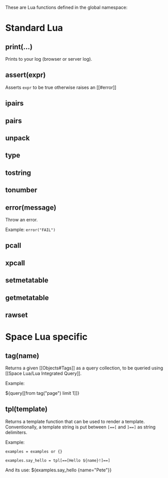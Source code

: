 These are Lua functions defined in the global namespace:

# Standard Lua
## print(...)
Prints to your log (browser or server log).

## assert(expr)
Asserts `expr` to be true otherwise raises an [[#error]]

## ipairs
## pairs
## unpack
## type
## tostring
## tonumber
## error(message)
Throw an error.

Example: `error("FAIL")`

## pcall
## xpcall
## setmetatable
## getmetatable
## rawset

# Space Lua specific
## tag(name)
Returns a given [[Objects#Tags]] as a query collection, to be queried using [[Space Lua/Lua Integrated Query]].

Example:

${query[[from tag("page") limit 1]]}

## tpl(template)
Returns a template function that can be used to render a template. Conventionally, a template string is put between `[==[` and `]==]` as string delimiters.

Example:

```space-lua
examples = examples or {}

examples.say_hello = tpl[==[Hello ${name}!]==]
```

And its use: ${examples.say_hello {name="Pete"}}
